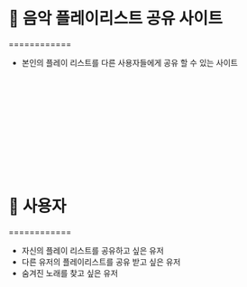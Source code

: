 # :musical_keyboard: 음악 플레이리스트 공유 사이트
============
+ 본인의 플레이 리스트를 다른 사용자들에게 공유 할 수 있는 사이트

</br></br></br></br></br></br></br></br></br></br>

# :girl: 사용자
============
+ 자신의 플레이 리스트를 공유하고 싶은 유저
+ 다른 유저의 플레이리스트를 공유 받고 싶은 유저
+ 숨겨진 노래를 찾고 싶은 유저

</br></br></br></br></br></br></br></br></br></br>
